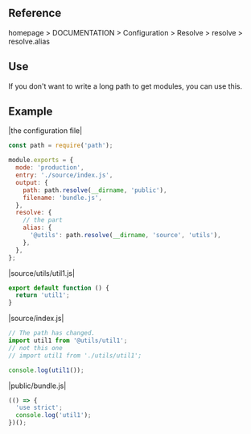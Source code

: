 ## Reference

homepage > DOCUMENTATION > Configuration > Resolve > resolve > resolve.alias

## Use

If you don't want to write a long path to get modules, you can use this.

## Example

|the configuration file|

```js
const path = require('path');

module.exports = {
  mode: 'production',
  entry: './source/index.js',
  output: {
    path: path.resolve(__dirname, 'public'),
    filename: 'bundle.js',
  },
  resolve: {
    // the part
    alias: {
      '@utils': path.resolve(__dirname, 'source', 'utils'),
    },
  },
};
```

|source/utils/util1.js|

```js
export default function () {
  return 'util1';
}
```

|source/index.js|

```js
// The path has changed.
import util1 from '@utils/util1';
// not this one
// import util1 from './utils/util1';

console.log(util1());
```

|public/bundle.js|

```js
(() => {
  'use strict';
  console.log('util1');
})();
```

